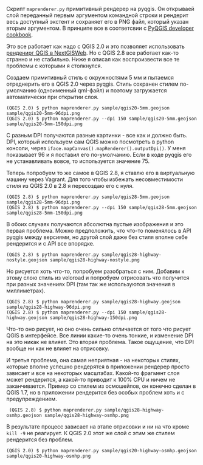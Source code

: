 Скрипт `maprenderer.py` примитивный рендерер на pyqgis. Он открываей слой переданный первым аргументом командной строки и рендерит весь доступный экстент и сохраняет его в PNG файл, который указан вторым аргументом. В принципе все в соответсвии с [PyQGIS developer cookbook](http://docs.qgis.org/testing/en/docs/pyqgis_developer_cookbook/composer.html).

Это все работает как надо c QGIS 2.0 и это позволяет использовать [ренденирг QGIS в NextGISWeb](https://github.com/nextgis/nextgisweb_qgis). Но с QGIS 2.8 все работает как-то странно и не стабильно. Ниже я описал как воспроизвести все те проблемы с которыми я столкнулся.

Создаем примитивный стиль с окружностями 5 мм и пытаемся отреднерить его в QGIS 2.0 через pyqgis. Стиль сохранен стилем по-умолчанию (одноименный qml-файл) и поэтому загружается автоматически при открытии слоя.

```
(QGIS 2.0) $ python maprenderer.py sample/qgis20-5mm.geojson sample/qgis20-5mm-96dpi.png
(QGIS 2.0) $ python maprenderer.py --dpi 150 sample/qgis20-5mm.geojson sample/qgis20-5mm-150dpi.png
```

С разным DPI получаются разные картинки - все как и должно быть. DPI, который используем сам QGIS можно посмотреть в python консоли, через `iface.mapCanvas().mapRenderer().outputDpi()`. У меня показывает 96 и я поставил его по-умолчанию. Если в коде pyqgis его не устанавливать вовсе, то используется значение 75.

Теперь попробуем то же самое в QGIS 2.8, я ставлю его в виртуальную машину через Vagrant. Для того чтобы избежать несовместимости стиля из QGIS 2.0 в 2.8 я пересоздаю его с нуля.

```
(QGIS 2.8) $ python maprenderer.py sample/qgis28-5mm.geojson sample/qgis28-5mm-96dpi.png
(QGIS 2.8) $ python maprenderer.py --dpi 150 sample/qgis28-5mm.geojson sample/qgis28-5mm-150dpi.png
```

В обоих случаях получаются абсолютна пустые изображения и это первая проблема. Можно предположить, что что-то поменялось в API pyqgis между версиями, но другой слой даже без стиля вполне себе рендерится и с API все впорядке.

```
(QGIS 2.8) $ python maprenderer.py sample/qgis28-highway-nostyle.geojson sample/qgis28-highway-nostyle.png
```

Но рисуется хоть что-то, попробуем разобраться с ним. Добавим к этому слою стиль из veloroad и попробуем отрисовать что получится при разных значениях DPI (там так же используются значения в миллиметрах).

```
(QGIS 2.8) $ python maprenderer.py sample/qgis28-highway.geojson sample/qgis28-highway-96dpi.png
(QGIS 2.8) $ python maprenderer.py --dpi 150 sample/qgis28-highway.geojson sample/qgis28-highway-150dpi.png
```

Что-то оно рисует, но оно очень сильно отличается от того что рисует QGIS в интерфейсе. Все линии какие-то очень тонкие, и изменение DPI на это никак не влияет. Это вторая проблема. Такое ощущение, что DPI вообще ни как не влияет на отрисовку.

И третья проблема, она самая неприятная - на некоторых стилях, которые вполне успешно рендерятся в приложении рендерер просто зависает и все на некоторых масштабах. Какой-то фрагмент слоя может рендерится, а какой-то приводит к 100% CPU и ничем не заканчивается. Пример со стилем из осмошейпов, он конечно сделан в QGIS 1.7, но в приложении рендерится без особых проблем хоть и с предупреждением.

```
 (QGIS 2.8) $ python maprenderer.py sample/qgis28-highway-osmhp.geojson sample/qgis28-highway-osmhp.png
```

В результате процесс зависает на этапе отрисовки и ни на что кроме `kill -9` не реагирует. К QGIS 2.0 этот же слой с этим же стилем рендерится без проблем.

```
(QGIS 2.0) $ python maprenderer.py sample/qgis20-highway-osmhp.geojson sample/qgis20-highway-osmhp.png
```